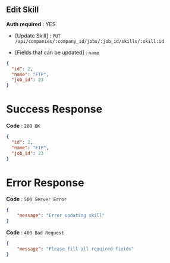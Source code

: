 ## Edit Skill

**Auth required** : YES

* [Update Skill] : `PUT /api/companies/:company_id/jobs/:job_id/skills/:skill:id`

* [Fields that can be updated] :  `name`

```json
{
  "id": 2,
  "name": "FTP",
  "job_id": 23
}
```

# Success Response

**Code** : `200 OK`

```json
{
  "id": 2,
  "name": "FTP",
  "job_id": 23
}
```

# Error Response

**Code** : `500 Server Error`

```json
{
 	"message": "Error updating skill"
}
```

**Code** : `400 Bad Request`

```json
{
 	"message": "Please fill all required fields"
}
```